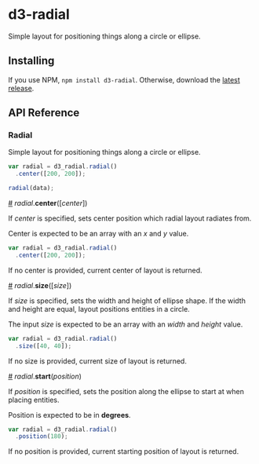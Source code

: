 # d3-radial

Simple layout for positioning things along a circle or ellipse.

## Installing

If you use NPM, `npm install d3-radial`. Otherwise, download the [latest release](https://github.com/vlandham/d3-radial/releases/latest).

## API Reference


### Radial

Simple layout for positioning things along a circle or ellipse.

```js
var radial = d3_radial.radial()
  .center([200, 200]);

radial(data);

```

<a name="radial_center" href="#radial_center">#</a> <i>radial</i>.<b>center</b>([<i>center</i>])

If *center* is specified, sets center position which radial layout radiates from.

Center is expected to be an array with an *x* and *y* value.

```js
var radial = d3_radial.radial()
  .center([200, 200]);
```

If no center is provided, current center of layout is returned.

<a name="radial_size" href="#radial_size">#</a> <i>radial</i>.<b>size</b>([<i>size</i>])

If *size* is specified, sets the width and height of ellipse shape. If the width and height are equal, layout positions entities in a circle.

The input *size* is expected to be an array with an *width* and *height* value.

```js
var radial = d3_radial.radial()
  .size([40, 40]);
```

If no size is provided, current size of layout is returned.

<a name="radial_start" href="#radial_start">#</a> <i>radial</i>.<b>start</b>(<i>position</i>)

If *position* is specified, sets the position along the ellipse to start at when placing entities.  

Position is expected to be in **degrees**.

```js
var radial = d3_radial.radial()
  .position(180);
```

If no position is provided, current starting position of layout is returned.
